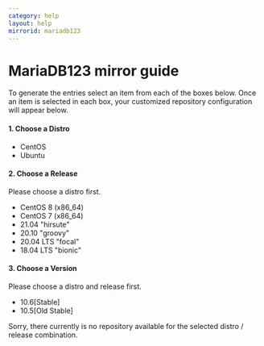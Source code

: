 ```yaml
---
category: help
layout: help
mirrorid: mariadb123
---
```



# MariaDB123 mirror guide

<div id="download_content">
 		<p>To generate the entries select an item from each of the boxes below.
        Once an item is selected in each box, your customized repository
        configuration will appear below.</p>
</div>

<div class="row">
        <div id="distro_chooser" class="choose_box span2 well well-small">
            <h4>1. Choose a Distro</h4>
            <div class="choose_box_content">
                <ul class="choose_distro">
                        <li data-value="CentOS" data-builtin="0"
                            data-repo-type="yum">
                            CentOS</li>
                        <li data-value="Ubuntu" data-builtin="0"
                            data-repo-type="apt">
                            Ubuntu</li>
                </ul>
            </div>
        </div>
</div>

<div id="distro_release_chooser" class="choose_box span2 well well-small">
	<h4>2. Choose a Release</h4>
</div>
<div class="choose_box_content">
            <div class="pick_distro_first">
               Please choose a distro first.
            </div>
						<div>
            	<ul class="choose_distro_release">
                        <li class="CentOS" data-value="centos8-amd64--centos8"
                                >CentOS 8 (x86_64)</li>
                        <li class="CentOS" data-value="centos7-amd64--centos7"
                                >CentOS 7 (x86_64)</li>
                        <li class="Ubuntu" data-value="hirsute--ubuntu_hirsute"
                                >21.04 "hirsute"</li>
                        <li class="Ubuntu" data-value="groovy--ubuntu_groovy"
                                >20.10 "groovy"</li>
                        <li class="Ubuntu" data-value="focal--ubuntu_focal"
                                >20.04 LTS "focal"</li>
                        <li class="Ubuntu" data-value="bionic--ubuntu_bionic"
                                >18.04 LTS "bionic"</li>
            	</ul>
            </div>
</div>

<div id="choose_version" class="choose_box span2 well well-small">
            <h4>3. Choose a Version</h4>
            <div class="choose_box_content">
            <div class="pick_distro_first">
               Please choose a distro and release first.
            </div>
            <ul class="choose_version">
                <li data-value="10.6" data-apt-path="repo/10.6"
                    data-yum-path="10.6"
                      class=" centos8-amd64--centos8 centos7-amd64--centos7 
										hirsute--ubuntu_hirsute groovy--ubuntu_groovy focal--ubuntu_focal bionic--ubuntu_bionic" 
										>10.6[Stable]
                </li>
                <li data-value="10.5" data-apt-path="repo/10.5"
                    data-yum-path="10.5"
                    class=" centos8-amd64--centos8 centos7-amd64--centos7 
										hirsute--ubuntu_hirsute groovy--ubuntu_groovy focal--ubuntu_focal bionic--ubuntu_bionic" 
										>10.5[Old Stable]
                </li> 
            </ul>
            <div class="no_repo_available">
               Sorry, there currently is no repository available for
               the selected distro / release combination.
            </div>
            </div>
</div>
